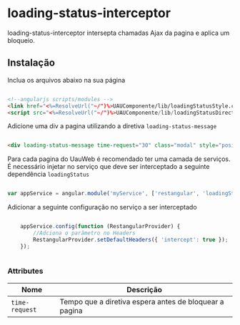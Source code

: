 # loading-status-interceptor
loading-status-interceptor intersepta chamadas Ajax da pagina e aplica um bloqueio.

## Instalação

Inclua os arquivos abaixo na sua página
```html

<!--angularjs scripts/modules -->
<link href="<%=ResolveUrl("~/")%>UAUComponente/lib/loadingStatusStyle.css" rel="stylesheet" />
<script src="<%=ResolveUrl("~/")%>UAUComponente/lib/loadingStatusDirective.js"></script>

```


Adicione uma div a pagina utilizando a diretiva `loading-status-message`
```html

<div loading-status-message time-request="30" class="modal" style="position:fixed; display:none;">Aguarde...</div>

```
Para cada pagina do UauWeb é recomendado ter uma camada de serviços. É necessário injetar no serviço que deve ser interceptado a seguinte  dependência `loadingStatus`
```javascript

var appService = angular.module('myService', ['restangular', 'loadingStatus']);

```

Adicionar a seguinte configuração no serviço a ser interceptado
```javascript

    appService.config(function (RestangularProvider) {
        //Adciona o parâmetro no Headers
        RestangularProvider.setDefaultHeaders({ 'intercept': true });
    });
    
```

### Attributes

| Nome | Descrição |
|---|---|
| `time-request` | Tempo que a diretiva espera antes de bloquear a pagina |
